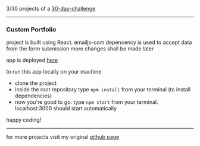 3/30 projects of a [30-day-challenge](https://github.com/akhrrbk/30-day-challenge)

--------------------------------------------
### Custom Portfolio 
project is built using React.
emailjs-com depencency is used to accept data from the form submission 
more changes shall be made later

app is deployed [here](https://musing-gates-5edc9e.netlify.app/)

to run this app locally on your machine
* clone the project
* inside the root repository type `npm install` from your terminal (to install dependencies)
* now you're good to go. type `npm start` from your terminal. localhost:3000 should start automatically

happy coding!

--------------------------------------------
for more projects visit my original [github page](github.com/akhrrbk)
